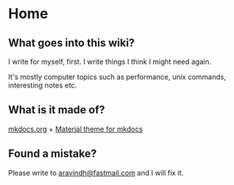 # Home

## What goes into this wiki?

I write for myself, first. I write things I think I might need again.

It's mostly computer topics such as performance, unix commands, interesting notes etc.

## What is it made of?
[mkdocs.org](https://www.mkdocs.org) + [Material theme for mkdocs](https://squidfunk.github.io/mkdocs-material/)

## Found a mistake?
Please write to aravindh@fastmail.com and I will fix it. 

